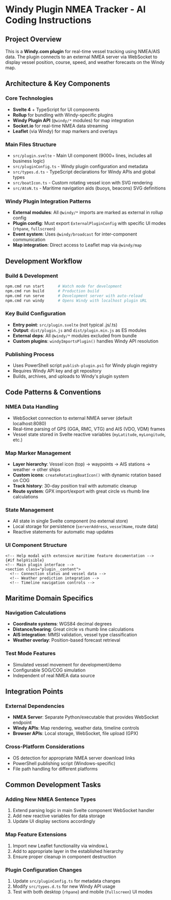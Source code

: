 # Windy Plugin NMEA Tracker - AI Coding Instructions

## Project Overview
This is a **Windy.com plugin** for real-time vessel tracking using NMEA/AIS data. The plugin connects to an external NMEA server via WebSocket to display vessel position, course, speed, and weather forecasts on the Windy map.

## Architecture & Key Components

### Core Technologies
- **Svelte 4** + TypeScript for UI components
- **Rollup** for bundling with Windy-specific plugins
- **Windy Plugin API** (`@windy/*` modules) for map integration
- **Socket.io** for real-time NMEA data streaming
- **Leaflet** (via Windy) for map markers and overlays

### Main Files Structure
- `src/plugin.svelte` - Main UI component (9000+ lines, includes all business logic)
- `src/pluginConfig.ts` - Windy plugin configuration and metadata
- `src/types.d.ts` - TypeScript declarations for Windy APIs and global types
- `src/boatIcon.ts` - Custom rotating vessel icon with SVG rendering
- `src/AtoN.ts` - Maritime navigation aids (buoys, beacons) SVG definitions

### Windy Plugin Integration Patterns
- **External modules**: All `@windy/*` imports are marked as external in rollup config
- **Plugin config**: Must export `ExternalPluginConfig` with specific UI modes (`rhpane`, `fullscreen`)
- **Event system**: Uses `@windy/broadcast` for inter-component communication
- **Map integration**: Direct access to Leaflet map via `@windy/map`

## Development Workflow

### Build & Development
```bash
npm.cmd run start      # Watch mode for development
npm.cmd run build      # Production build
npm.cmd run serve      # Development server with auto-reload
npm.cmd run windy      # Opens Windy with localhost plugin URL
```

### Key Build Configuration
- **Entry point**: `src/plugin.svelte` (not typical .js/.ts)
- **Output**: `dist/plugin.js` and `dist/plugin.min.js` as ES modules
- **External deps**: All `@windy/*` modules excluded from bundle
- **Custom plugins**: `windyImportsPlugin()` handles Windy API resolution

### Publishing Process
- Uses PowerShell script `publish-plugin.ps1` for Windy plugin registry
- Requires Windy API key and git repository
- Builds, archives, and uploads to Windy's plugin system

## Code Patterns & Conventions

### NMEA Data Handling
- WebSocket connection to external NMEA server (default localhost:8080)
- Real-time parsing of GPS (GGA, RMC, VTG) and AIS (VDO, VDM) frames
- Vessel state stored in Svelte reactive variables (`myLatitude`, `myLongitude`, etc.)

### Map Marker Management
- **Layer hierarchy**: Vessel icon (top) → waypoints → AIS stations → weather → other ships
- **Custom icons**: `createRotatingBoatIcon()` with dynamic rotation based on COG
- **Track history**: 30-day position trail with automatic cleanup
- **Route system**: GPX import/export with great circle vs rhumb line calculations

### State Management
- All state in single Svelte component (no external store)
- Local storage for persistence (`serverAddress`, `vesselName`, route data)
- Reactive statements for automatic map updates

### UI Component Structure
```svelte
<!-- Help modal with extensive maritime feature documentation -->
{#if helpVisible}
<!-- Main plugin interface -->
<section class="plugin__content">
  <!-- Connection status and vessel data -->
  <!-- Weather prediction integration -->
  <!-- Timeline navigation controls -->
```

## Maritime Domain Specifics

### Navigation Calculations
- **Coordinate systems**: WGS84 decimal degrees
- **Distance/bearing**: Great circle vs rhumb line calculations
- **AIS integration**: MMSI validation, vessel type classification
- **Weather overlay**: Position-based forecast retrieval

### Test Mode Features
- Simulated vessel movement for development/demo
- Configurable SOG/COG simulation
- Independent of real NMEA data source

## Integration Points

### External Dependencies
- **NMEA Server**: Separate Python/executable that provides WebSocket endpoint
- **Windy APIs**: Map rendering, weather data, timeline controls
- **Browser APIs**: Local storage, WebSocket, file upload (GPX)

### Cross-Platform Considerations
- OS detection for appropriate NMEA server download links
- PowerShell publishing script (Windows-specific)
- File path handling for different platforms

## Common Development Tasks

### Adding New NMEA Sentence Types
1. Extend parsing logic in main Svelte component WebSocket handler
2. Add new reactive variables for data storage
3. Update UI display sections accordingly

### Map Feature Extensions
1. Import new Leaflet functionality via window.L
2. Add to appropriate layer in the established hierarchy
3. Ensure proper cleanup in component destruction

### Plugin Configuration Changes
1. Update `src/pluginConfig.ts` for metadata changes
2. Modify `src/types.d.ts` for new Windy API usage
3. Test with both desktop (`rhpane`) and mobile (`fullscreen`) UI modes